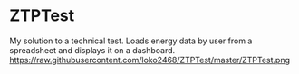 # ZTPTest
My solution to a technical test. Loads energy data by user from a spreadsheet and displays it on a dashboard. 
https://raw.githubusercontent.com/loko2468/ZTPTest/master/ZTPTest.png
